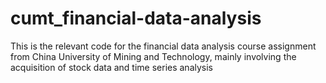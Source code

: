 # cumt_financial-data-analysis
This is the relevant code for the financial data analysis course assignment from China University of Mining and Technology, mainly involving the acquisition of stock data and time series analysis
